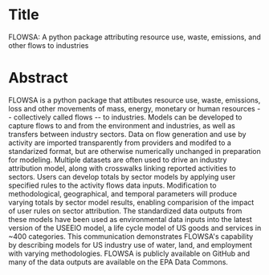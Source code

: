 # Title
FLOWSA: A python package attributing resource use, waste, emissions, and other flows to industries

# Abstract
FLOWSA is a python package that attibutes resource use, waste, emissions, loss and other movements of mass, energy, monetary or human resources -- collectively called flows -- to industries. Models can be developed to capture flows to and from the environment and industries, as well as transfers between industry sectors. Data on flow generation and use by activity are imported transparently from providers and modifed to a standarized format, but are otherwise numerically unchanged in preparation for modeling. Multiple datasets are often used to drive an industry attribution model, along with crosswalks linking reported activities to sectors. Users can develop totals by sector models by applying user specified rules to the activity flows data inputs. Modification to methodological, geographical, and temporal parameters will produce varying totals by sector model results, enabling comparision of the impact of user rules on sector attribution. The standardized data outputs from these models have been used as environmental data inputs into the latest version of the USEEIO model, a life cycle model of US goods and services in ~400 categories. This communication demonstrates FLOWSA's capability by describing models for US industry use of water, land, and employment with varying methodologies. FLOWSA is publicly available on GitHub and many of the data outputs are available on the EPA Data Commons.